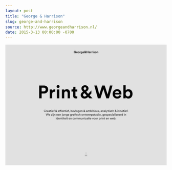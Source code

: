 ```yaml
---
layout: post
title: "George & Harrison"
slug: george-and-harrison
source: http://www.georgeandharrison.nl/
date: 2015-3-13 00:00:00 -0700
---
```


<img src="/screenshots/george-and-harrison.jpg">
